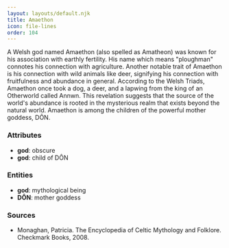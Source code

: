 ```yaml
---
layout: layouts/default.njk
title: Amaethon
icon: file-lines
order: 104
---
```

A Welsh god named Amaethon (also spelled as Amatheon) was known for his association with earthly fertility. His name which means "ploughman" connotes his connection with agriculture. Another notable trait of Amaethon is his connection with wild animals like deer, signifying his connection with fruitfulness and abundance in general. According to the Welsh Triads, Amaethon once took a dog, a deer, and a lapwing from the king of an Otherworld called Annwn. This revelation suggests that the source of the world's abundance is rooted in the mysterious realm that exists beyond the natural world. Amaethon is among the children of the powerful mother goddess, DÔN.

### Attributes

- **god**: obscure
- **god**: child of DÔN

### Entities

- **god**: mythological being
- **DÔN**: mother goddess

### Sources

- Monaghan, Patricia. The Encyclopedia of Celtic Mythology and Folklore. Checkmark Books, 2008.

